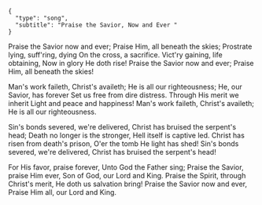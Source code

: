 ```
{
  "type": "song",
  "subtitle": "Praise the Savior, Now and Ever "
}
```

Praise the Savior now and ever;
Praise Him, all beneath the skies;
Prostrate lying, suff'ring, dying
On the cross, a sacrifice.
Vict'ry gaining, life obtaining,
Now in glory He doth rise!
Praise the Savior now and ever;
Praise Him, all beneath the skies!

Man's work faileth, Christ's availeth;
He is all our righteousness;
He, our Savior, has forever
Set us free from dire distress.
Through His merit we inherit
Light and peace and happiness!
Man's work faileth, Christ's availeth;
He is all our righteousness.

Sin's bonds severed, we're delivered,
Christ has bruised the serpent's head;
Death no longer is the stronger,
Hell itself is captive led.
Christ has risen from death's prison,
O'er the tomb He light has shed!
Sin's bonds severed, we're delivered,
Christ has bruised the serpent's head!

For His favor, praise forever,
Unto God the Father sing;
Praise the Savior, praise Him ever,
Son of God, our Lord and King.
Praise the Spirit,
through Christ's merit,
He doth us salvation bring!
Praise the Savior now and ever,
Praise Him all, our Lord and King.
